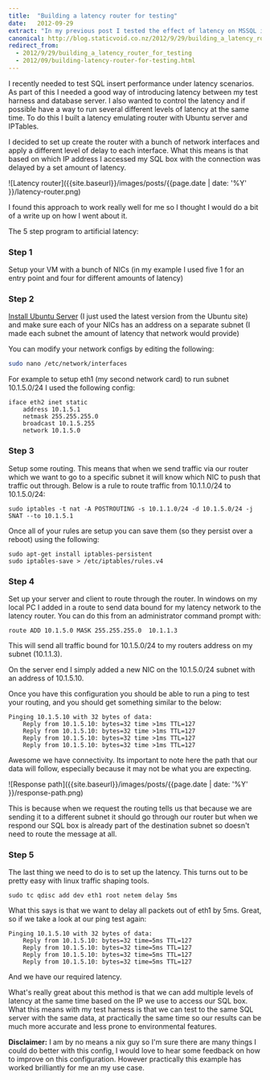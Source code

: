 ```yaml
---
title:  "Building a latency router for testing"
date:   2012-09-29
extract: "In my previous post I tested the effect of latency on MSSQL insert performance. This post discusses how I built my test harness which allows me to test with multiple levels of latency from the same application."
canonical: http://blog.staticvoid.co.nz/2012/9/29/building_a_latency_router_for_testing
redirect_from:
  - 2012/9/29/building_a_latency_router_for_testing
  - 2012/09/building-latency-router-for-testing.html
---
```

I recently needed to test SQL insert performance under latency scenarios. As part of this I needed a good way of introducing latency between my test harness and database server. I also wanted to control the latency and if possible have a way to run several different levels of latency at the same time. To do this I built a latency emulating router with Ubuntu server and IPTables.

I decided to set up create the router with a bunch of network interfaces and apply a different level of delay to each interface. What this means is that based on which IP address I accessed my SQL box with the connection was delayed by a set amount of latency.

![Latency router]({{site.baseurl}}/images/posts/{{page.date | date: '%Y' }}/latency-router.png)

I found this approach to work really well for me so I thought I would do a bit of a write up on how I went about it.

The 5 step program to artificial latency:

### Step 1

Setup your VM with a bunch of NICs (in my example I used five 1 for an entry point and four for different amounts of latency)

### Step 2

[Install Ubuntu Server](http://www.ubuntu.com/download/server) (I just used the latest version from the Ubuntu site) and make sure each of your NICs has an address on a separate subnet (I made each subnet the amount of latency that network would provide)

You can modify your network configs by editing the following:

``` bash
sudo nano /etc/network/interfaces
```

For example to setup eth1 (my second network card) to run subnet 10.1.5.0/24 I used the following config:

```
iface eth2 inet static
	address 10.1.5.1
	netmask 255.255.255.0
	broadcast 10.1.5.255
	network 10.1.5.0
```

### Step 3

Setup some routing. This means that when we send traffic via our router which we want to go to a specific subnet it will know which NIC to push that traffic out through. Below is a rule to route traffic from 10.1.1.0/24 to 10.1.5.0/24:

```
sudo iptables -t nat -A POSTROUTING -s 10.1.1.0/24 -d 10.1.5.0/24 -j SNAT --to 10.1.5.1
```

Once all of your rules are setup you can save them (so they persist over a reboot) using the following:

```
sudo apt-get install iptables-persistent
sudo iptables-save > /etc/iptables/rules.v4
```

### Step 4
Set up your server and client to route through the router. In windows on my local PC I added in a route to send data bound for my latency network to the latency router. You can do this from an administrator command prompt with:

```
route ADD 10.1.5.0 MASK 255.255.255.0  10.1.1.3
```

This will send all traffic bound for 10.1.5.0/24 to my routers address on my subnet (10.1.1.3).

On the server end I simply added a new NIC on the 10.1.5.0/24 subnet with an address of 10.1.5.10.

Once you have this configuration you should be able to run a ping to test your routing, and you should get something similar to the below:

``` text
Pinging 10.1.5.10 with 32 bytes of data:
	Reply from 10.1.5.10: bytes=32 time >1ms TTL=127
	Reply from 10.1.5.10: bytes=32 time >1ms TTL=127
	Reply from 10.1.5.10: bytes=32 time >1ms TTL=127
	Reply from 10.1.5.10: bytes=32 time >1ms TTL=127
```

Awesome we have connectivity. Its important to note here the path that our data will follow, especially because it may not be what you are expecting.

![Response path]({{site.baseurl}}/images/posts/{{page.date | date: '%Y' }}/response-path.png)

This is because when we request the routing tells us that because we are sending it to a different subnet it should go through our router but when we respond our SQL box is already part of the destination subnet so doesn't need to route the message at all.

### Step 5

The last thing we need to do is to set up the latency. This turns out to be pretty easy with linux traffic shaping tools.

``` text
sudo tc qdisc add dev eth1 root netem delay 5ms
```

What this says is that we want to delay all packets out of eth1 by 5ms. Great, so if we take a look at our ping test again:


``` text
Pinging 10.1.5.10 with 32 bytes of data:
	Reply from 10.1.5.10: bytes=32 time=5ms TTL=127
	Reply from 10.1.5.10: bytes=32 time=5ms TTL=127
	Reply from 10.1.5.10: bytes=32 time=5ms TTL=127
	Reply from 10.1.5.10: bytes=32 time=5ms TTL=127
```

And we have our required latency.

What's really great about this method is that we can add multiple levels of latency at the same time based on the IP we use to access our SQL box. What this means with my test harness is that we can test to the same SQL server with the same data, at practically the same time so our results can be much more accurate and less prone to environmental features.

**Disclaimer:** I am by no means a nix guy so I'm sure there are many things I could do better with this config, I would love to hear some feedback on how to improve on this configuration. However practically this example has worked brilliantly for me an my use case.
